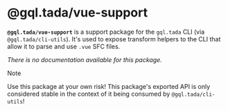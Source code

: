# @gql.tada/vue-support

**`@gql.tada/vue-support`** is a support package for the
`gql.tada` CLI (via `@gql.tada/cli-utils`).
It's used to expose transform helpers to the CLI that allow
it to parse and use `.vue` SFC files.

_There is no documentation available for this package._

> [!NOTE]
> Use this package at your own risk! This package's exported API
> is only considered stable in the context of it being consumed
> by `@gql.tada/cli-utils`!
